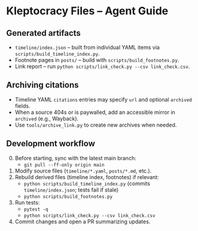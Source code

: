 # Kleptocracy Files – Agent Guide

## Generated artifacts
- `timeline/index.json` – built from individual YAML items via `scripts/build_timeline_index.py`.
- Footnote pages in `posts/` – build with `scripts/build_footnotes.py`.
- Link report – run `python scripts/link_check.py --csv link_check.csv`.

## Archiving citations
- Timeline YAML `citations` entries may specify `url` and optional `archived` fields.
- When a source 404s or is paywalled, add an accessible mirror in `archived` (e.g., Wayback).
- Use `tools/archive_link.py` to create new archives when needed.

## Development workflow
0. Before starting, sync with the latest main branch:
   - `git pull --ff-only origin main`
1. Modify source files (`timeline/*.yaml`, `posts/*.md`, etc.).
2. Rebuild derived files (timeline index, footnotes) if relevant:
   - `python scripts/build_timeline_index.py` (commits `timeline/index.json`; tests fail if stale)
   - `python scripts/build_footnotes.py`
3. Run tests:
   - `pytest -q`
   - `python scripts/link_check.py --csv link_check.csv`
4. Commit changes and open a PR summarizing updates.


